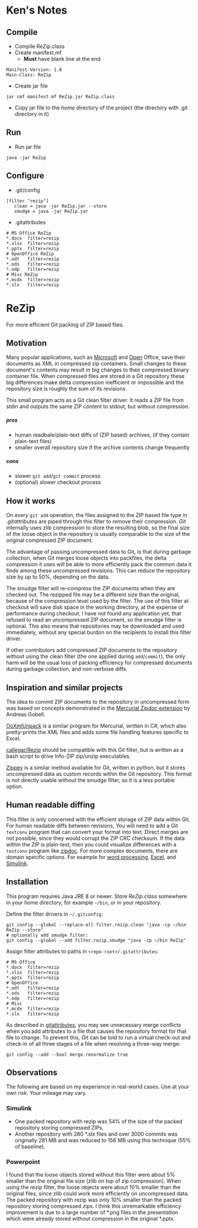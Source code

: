 # Ken's Notes
## Compile
* Compile ReZip.class
* Create manifest.mf
   * __Must__ have blank line at the end
```
Manifest-Version: 1.0
Main-Class: ReZip

```
* Create jar file
```
jar cmf manifest.mf ReZip.jar ReZip.class
```
* Copy jar file to the _home_ directory of the project (the directory with .git directory in it)
## Run
* Run jar file
```
java -jar ReZip
```

## Configure
* .git/config
 ```
[filter "rezip"]
	clean = java -jar ReZip.jar --store
	smudge = java -jar ReZip.jar
 ```
 * .gitattributes
  ```
# MS Office ReZip
*.docx  filter=rezip
*.xlsx  filter=rezip
*.pptx  filter=rezip
# OpenOffice ReZip
*.odt   filter=rezip
*.ods   filter=rezip
*.odp   filter=rezip
# Misc ReZip
*.mcdx  filter=rezip
*.slx   filter=rezip
 ```
  
# ReZip
For more efficient Git packing of ZIP based files.

## Motivation

Many popular applications, such as
[Microsoft](http://en.wikipedia.org/wiki/Office_Open_XML) and
[Open](http://en.wikipedia.org/wiki/OpenDocument) Office,
save their documents as XML in compressed zip containers.
Small changes to these document's contents may result in big changes to their
compressed binary container file.
When compressed files are stored in a Git repository
these big differences make delta compression inefficient or impossible
and the repository size is roughly the sum of its revisions.

This small program acts as a Git clean filter driver.
It reads a ZIP file from stdin and outputs the same ZIP content to stdout,
but without compression.

##### pros

+ human readbale/plain-text diffs of (ZIP based) archives,
  (if they contain plain-text files)
+ smaller overall repository size if the archive contents change frequently

##### cons

- slower `git add`/`git commit` process
- (optional) slower checkout process

## How it works

On every `git add` operation, the files assigned to the ZIP based file type in
_.gitattributes_ are piped through this filter to remove their compression.
Git internally uses zlib compression to store the resulting blob,
so the final size of the loose object in the repository is usually comparable
to the size of the original compressed ZIP document.

The advantage of passing uncompressed data to Git,
is that during garbage collection,
when Git merges loose objects into packfiles,
the delta compression it uses will be able to more efficiently pack the common
data it finds among these uncompressed revisions.
This can reduce the repository size by up to 50%, depending on the data.

The smudge filter will re-compress the
ZIP documents when they are checked out.
The rezipped file may be a different size than the original,
because of the compression level used by the filter.
The use of this filter at checkout will save disk space in the working
directory, at the expense of performance during checkout.
I have not found any application yet, that refused to read an
uncompressed ZIP document, so the smudge filter is optional.
This also means that repositories may be downloaded and used immediately,
without any special burdon on the recipients to install this filter driver.

If other contributors add compressed ZIP documents to the repository
without using the clean filter (the one applied during `add`/`commit`),
the only harm will be the usual loss of packing efficiency for compressed
documents during garbage collection, and non-verbose diffs.

## Inspiration and similar projects

The idea to commit ZIP documents to the repository in uncompressed form was
based on concepts demonstrated in the
[Mercurial Zipdoc extension](http://mercurial.selenic.com/wiki/ZipdocExtension)
by Andreas Gobell.

[OoXmlUnpack](https://bitbucket.org/htilabs/ooxmlunpack) is a similar program
for Mercurial, written in C#, which also pretty-prints the XML files and adds
some file handling features specific to Excel.

[callegar/Rezip](https://github.com/callegar/Rezip) should be compatible with
this Git filter, but is written as a bash script to drive Info-ZIP zip/unzip
executables.

[Zippey](https://bitbucket.org/sippey/zippey) is a similar method available
for Git, written in python,
but it stores uncompressed data as custom records within the Git repository.
This format is not directly usable without the smudge filter, so it is a less
portable option.

## Human readable diffing

This filter is only concerned with the efficient storage of ZIP data within Git.
For human readable diffs between revisions,
You will need to add a Git `textconv` program that can convert your format into text.
Direct merges are not possible, since they would corrupt the ZIP CRC checksum.
If the data within the ZIP is plain-text,
then you could visualize differences with a `textconv` program like
[zipdoc](https://github.com/costerwi/zipdoc).
For more complex documents, there are domain specific options.
For example for
[word processing](http://blog.martinfenner.org/2014/08/25/using-microsoft-word-with-git/),
[Excel](https://github.com/tokuhirom/git-xlsx-textconv),
and
[Simulink](https://github.com/costerwi/simulink-mergeDiff).

## Installation

This program requires Java JRE 8 or newer.
Store _ReZip.class_ somewhere in your home directory,
for example `~/bin`, or in your repository.

Define the filter drivers in `~/.gitconfig`:
```
git config --global --replace-all filter.rezip.clean "java -cp ~/bin ReZip --store"
# optionally add smudge filter:
git config --global --add filter.rezip.smudge "java -cp ~/bin ReZip"
```

Assign filter attributes to paths in `<repo-root>/.gitattributes`:
```
# MS Office
*.docx  filter=rezip
*.xlsx  filter=rezip
*.pptx  filter=rezip
# OpenOffice
*.odt   filter=rezip
*.ods   filter=rezip
*.odp   filter=rezip
# Misc
*.mcdx  filter=rezip
*.slx   filter=rezip
```

As described in [gitattributes](http://git-scm.com/docs/gitattributes),
you may see unnecessary merge conflicts when you add attributes to a file that
causes the repository format for that file to change.
To prevent this, Git can be told to run a virtual check-out and check-in of all
three stages of a file when resolving a three-way merge:
```
git config --add --bool merge.renormalize true
```

## Observations

The following are based on my experience in real-world cases.
Use at your own risk.
Your mileage may vary.

### Simulink

* One packed repository with rezip was 54% of the size of the packed repository
  storing compressed ZIPs.
* Another repository with 280 \*.slx files and over 3000 commits was originally 281 MB
  and was reduced to 156 MB using this technique (55% of baseline).

### Powerpoint

I found that the loose objects stored without this filter were about 5% smaller
than the original file size (zlib on top of zip compression).
When using the rezip filter, the loose objects were about 10% smaller than the
original files, since zlib could work more efficiently on uncompressed data.
The packed repository with rezip was only 10% smaller than the packed repository
storing compressed zips.
I think this unremarkable efficiency improvement is due to a large number of
\*.png files in the presentation which were already stored without compression in the original \*.pptx.

